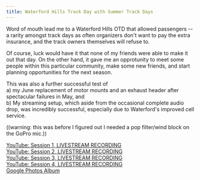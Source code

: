 ```yaml
---
title: Waterford Hills Track Day with Summer Track Days 
---
```


Word of mouth lead me to a Waterford Hills OTD that allowed passengers -- a rarity amongst track days as often organizers don't want to pay the extra insurance, and the track owners themselves will refuse to.

Of course, luck would have it that none of my friends were able to make it out that day. On the other hand, it gave me an opprotunity to meet some people within this particular community, make some new friends, and start planning opportunities for the next season.

This was also a further successful test of   
a) my June replacement of motor mounts and an exhaust header after spectacular failures in May, and  
b) My streaming setup, which aside from the occasional complete audio drop, was incredibly successful, especially due to Waterford's improved cell service.  

((warning: this was before I figured out I needed a pop filter/wind block on the GoPro mic.))  

<a href="https://www.youtube.com/watch?v=mp8SuTIvuvU" class="fab fa-youtube fab-override fab-post-override"></a><a href="https://www.youtube.com/watch?v=mp8SuTIvuvU"> YouTube: Session 1, LIVESTREAM RECORDING</a>  
<a href="https://www.youtube.com/watch?v=xSnuQh-lfFU" class="fab fa-youtube fab-override fab-post-override"></a><a href="https://www.youtube.com/watch?v=xSnuQh-lfFU"> YouTube: Session 2, LIVESTREAM RECORDING</a>  
<a href="https://www.youtube.com/watch?v=JqfCS8Gbdgc" class="fab fa-youtube fab-override fab-post-override"></a><a href="https://www.youtube.com/watch?v=JqfCS8Gbdgc"> YouTube: Session 3, LIVESTREAM RECORDING</a>  
<a href="https://www.youtube.com/watch?v=iW8egtgm8bc" class="fab fa-youtube fab-override fab-post-override"></a><a href="https://www.youtube.com/watch?v=iW8egtgm8bc"> YouTube: Session 4, LIVESTREAM RECORDING</a>  
<a href="https://photos.google.com/share/AF1QipPjIv6pYgNKpaeA1ylhBOI3ilZHGZexo5zkCNENbBMoJqPoinNA6xaHJVjkuo9kpw?key=S1hWUnRaTnNwU0xobzRqUGZEZ0JhbWljWGx3TVl3" class="far fa-image fab-override fab-post-override"></a><a href="https://photos.google.com/share/AF1QipPjIv6pYgNKpaeA1ylhBOI3ilZHGZexo5zkCNENbBMoJqPoinNA6xaHJVjkuo9kpw?key=S1hWUnRaTnNwU0xobzRqUGZEZ0JhbWljWGx3TVl3"> Google Photos Album</a>
